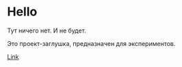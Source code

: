 # Hello
Тут ничего нет. И не будет.

Это проект-заглушка, предназначен для экспериментов.

[Link](https://rifco.ru)
